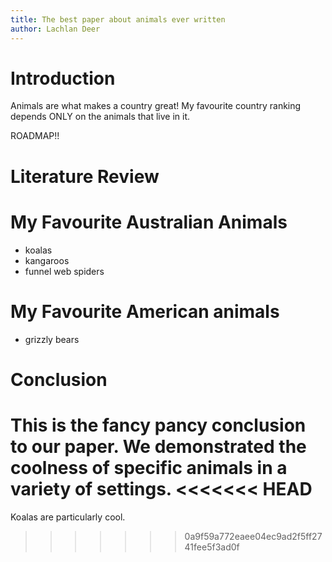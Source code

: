 ```yaml
---
title: The best paper about animals ever written
author: Lachlan Deer
---
```


# Introduction

Animals are what makes a country great!
My favourite country ranking depends ONLY on the animals that live in it.

ROADMAP!!

# Literature Review

# My Favourite Australian Animals

* koalas
* kangaroos
* funnel web spiders

# My Favourite American animals

* grizzly bears

# Conclusion

This is the fancy pancy conclusion to our paper. We demonstrated the coolness of specific animals in a variety of settings.
<<<<<<< HEAD
=======
Koalas are particularly cool.
>>>>>>> 0a9f59a772eaee04ec9ad2f5ff2741fee5f3ad0f
